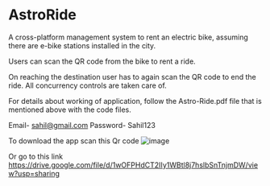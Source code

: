 # AstroRide
A cross-platform management system
to rent an electric bike, assuming there
are e-bike stations installed in the city.

Users can scan the QR code from the
bike to rent a ride.

On reaching the destination user has to
again scan the QR code to end the ride.
All concurrency controls are taken care
of.

For details about working of application, follow the Astro-Ride.pdf file that is mentioned above with the code files.

Email- sahil@gmail.com
Password- Sahil123

To download the app scan this Qr code
![image](https://user-images.githubusercontent.com/85942526/185776868-de978490-95ee-49ea-8d47-283ac7a414d8.png)

Or go to this link     https://drive.google.com/file/d/1wOFPHdCT2IIy1WBtl8j7hslbSnTnjmDW/view?usp=sharing
